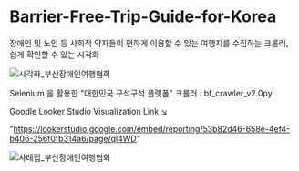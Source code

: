 # Barrier-Free-Trip-Guide-for-Korea
장애인 및 노인 등 사회적 약자들이 편하게 이용할 수 있는 여행지를 수집하는 크롤러, 쉽게 확인할 수 있는 시각화

![시각화_부산장애인여행협회](https://github.com/teon-u/Barrier-Free-Trip-Guide-for-Korea/assets/89633138/2145ef2f-0855-4f19-8ae5-b221256be5f4)

Selenium 을 활용한 "대한민국 구석구석 플랫폼" 크롤러 : bf_crawler_v2.0py

Goodle Looker Studio Visualization Link  ↘

"https://lookerstudio.google.com/embed/reporting/53b82d46-658e-4ef4-b406-256f0fb314a6/page/ql4WD"

![사례집_부산장애인여행협회](https://github.com/teon-u/Barrier-Free-Trip-Guide-for-Korea/assets/89633138/856afeb6-3748-470d-8bf5-face52573cd0)
